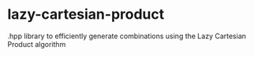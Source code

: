 # lazy-cartesian-product
.hpp library to efficiently generate combinations using the Lazy Cartesian Product algorithm
